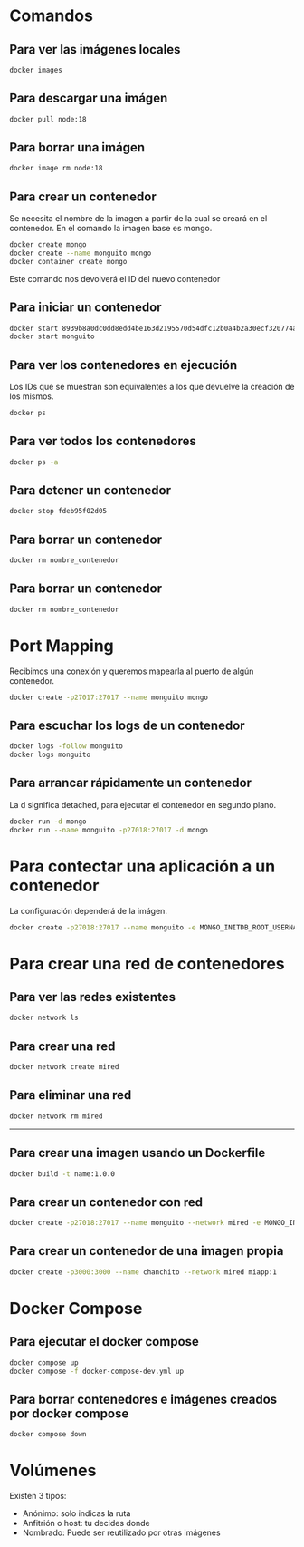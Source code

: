 # Comandos

## Para ver las imágenes locales
```bash
docker images
```
## Para descargar una imágen
```bash
docker pull node:18
```

## Para borrar una imágen
```bash
docker image rm node:18
```

## Para crear un contenedor

Se necesita el nombre de la imagen a partir de la cual se creará en el contenedor. En el comando la imagen base es mongo.

```bash
docker create mongo
docker create --name monguito mongo
docker container create mongo 
```
Este comando nos devolverá el ID del nuevo contenedor

## Para iniciar un contenedor
```bash
docker start 8939b8a0dc0dd8edd4be163d2195570d54dfc12b0a4b2a30ecf320774a25ca87
docker start monguito
```

## Para ver los contenedores en ejecución

Los IDs que se muestran son equivalentes a los que devuelve la creación de los mismos.

```bash
docker ps
```
## Para ver todos los contenedores
```bash
docker ps -a
```
## Para detener un contenedor
```bash
docker stop fdeb95f02d05
```
## Para borrar un contenedor
```bash
docker rm nombre_contenedor
```

## Para borrar un contenedor
```bash
docker rm nombre_contenedor
```

# Port Mapping

Recibimos una conexión y queremos mapearla al puerto de algún contenedor.

```bash
docker create -p27017:27017 --name monguito mongo
```

## Para escuchar los logs de un contenedor
```bash
docker logs -follow monguito
docker logs monguito
```

## Para arrancar rápidamente un contenedor

La d significa detached, para ejecutar el contenedor en segundo plano.

```bash
docker run -d mongo
docker run --name monguito -p27018:27017 -d mongo
```
# Para contectar una aplicación a un contenedor

La configuración dependerá de la imágen.
```bash
docker create -p27018:27017 --name monguito -e MONGO_INITDB_ROOT_USERNAME=rafo -e MONGO_INITDB_ROOT_PASSWORD=password mongo
```

# Para crear una red de contenedores

## Para ver las redes existentes
```bash
docker network ls
```
## Para crear una red
```bash
docker network create mired
```
## Para eliminar una red
```bash
docker network rm mired
```
---
## Para crear una imagen usando un Dockerfile
```bash
docker build -t name:1.0.0
```

## Para crear un contenedor con red
```bash
docker create -p27018:27017 --name monguito --network mired -e MONGO_INITDB_ROOT_USERNAME=rafo -e MONGO_INITDB_ROOT_PASSWORD=password mongo
```
## Para crear un contenedor de una imagen propia
```bash
docker create -p3000:3000 --name chanchito --network mired miapp:1
```
# Docker Compose
## Para ejecutar el docker compose
```bash
docker compose up
docker compose -f docker-compose-dev.yml up
```
## Para borrar contenedores e imágenes creados por docker compose
```bash
docker compose down
```

# Volúmenes

Existen 3 tipos:
- Anónimo: solo indicas la ruta
- Anfitrión o host: tu decides donde
- Nombrado: Puede ser reutilizado por otras imágenes
